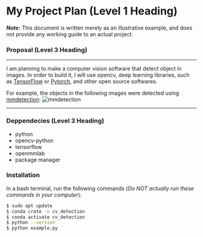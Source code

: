 # **My Project Plan (Level 1 Heading)**
***Note:*** This document is written merely as an illustrative example, and does not provide any working guide to an actual project. 

### Proposal (Level 3 Heading)
--- 
I am planning to make a computer vision software that detect object in images.
In order to build it, I will use opencv, deep learning libraries, such as [TensorFlow]() or [Pytorch](), and other open source softwares.

For example, the objects in the following images were detected using [mmdetection](): 
![mmdetection](https://user-images.githubusercontent.com/12907710/137271636-56ba1cd2-b110-4812-8221-b4c120320aa9.png)

---
### **Deppendecies (Level 3 Heading)**
- python
- opencv-python
- tensorflow
- openmmlab
- package manager

### **Installation**
In a bash terminal, run the following commands (*Do NOT actually run these commands in your computer*):
```sh
$ sudo apt update
$ conda crate -n cv_detection
$ conda activate cv_detection
$ python --version
$ python example.py
```
